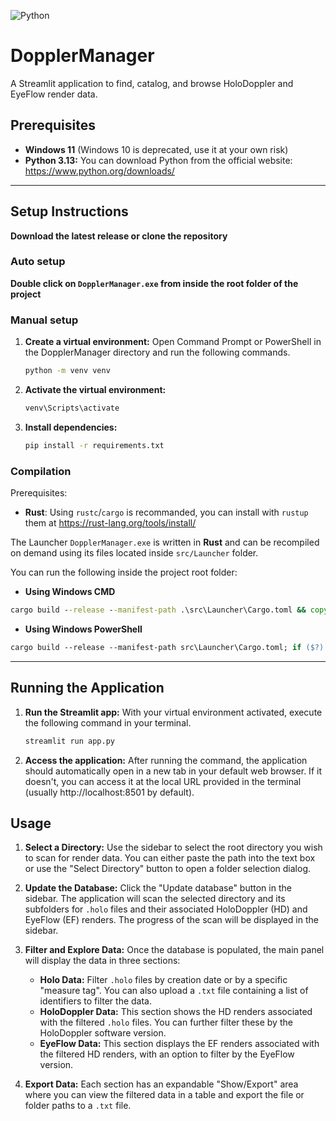 ![Python](https://img.shields.io/badge/python-3.13-blue?style=for-the-badge&logo=Python&logoColor=%23FFD43B)

# DopplerManager

A Streamlit application to find, catalog, and browse HoloDoppler and EyeFlow render data.

## Prerequisites

- **Windows 11** (Windows 10 is deprecated, use it at your own risk)
- **Python 3.13:** You can download Python from the official website: https://www.python.org/downloads/

---

## Setup Instructions

**Download the latest release or clone the repository**

### Auto setup

**Double click on `DopplerManager.exe` from inside the root folder of the project**

### Manual setup

1.  **Create a virtual environment:**
    Open Command Prompt or PowerShell in the DopplerManager directory and run the following commands.

    ```bash
    python -m venv venv
    ```

2.  **Activate the virtual environment:**

    ```bash
    venv\Scripts\activate
    ```

3.  **Install dependencies:**
    ```bash
    pip install -r requirements.txt
    ```

### Compilation

Prerequisites:

- **Rust**: Using `rustc`/`cargo` is recommanded, you can install with `rustup` them at https://rust-lang.org/tools/install/

The Launcher `DopplerManager.exe` is written in **Rust** and can be recompiled on demand using its files located inside `src/Launcher` folder.

You can run the following inside the project root folder:

- **Using Windows CMD**

```cmd
cargo build --release --manifest-path .\src\Launcher\Cargo.toml && copy .\src\Launcher\target\release\DopplerManager.exe DopplerManager.exe
```

- **Using Windows PowerShell**

```ps
cargo build --release --manifest-path src\Launcher\Cargo.toml; if ($?) { copy-item -Path src\Launcher\target\release\DopplerManager.exe -Destination DopplerManager.exe }
```

---

## Running the Application

1.  **Run the Streamlit app:**
    With your virtual environment activated, execute the following command in your terminal.

    ```bash
    streamlit run app.py
    ```

2.  **Access the application:**
    After running the command, the application should automatically open in a new tab in your default web browser. If it doesn't, you can access it at the local URL provided in the terminal (usually http://localhost:8501 by default).

## Usage

1.  **Select a Directory:**
    Use the sidebar to select the root directory you wish to scan for render data. You can either paste the path into the text box or use the "Select Directory" button to open a folder selection dialog.

2.  **Update the Database:**
    Click the "Update database" button in the sidebar. The application will scan the selected directory and its subfolders for `.holo` files and their associated HoloDoppler (HD) and EyeFlow (EF) renders. The progress of the scan will be displayed in the sidebar.

3.  **Filter and Explore Data:**
    Once the database is populated, the main panel will display the data in three sections:

    - **Holo Data:** Filter `.holo` files by creation date or by a specific "measure tag". You can also upload a `.txt` file containing a list of identifiers to filter the data.
    - **HoloDoppler Data:** This section shows the HD renders associated with the filtered `.holo` files. You can further filter these by the HoloDoppler software version.
    - **EyeFlow Data:** This section displays the EF renders associated with the filtered HD renders, with an option to filter by the EyeFlow version.

4.  **Export Data:**
    Each section has an expandable "Show/Export" area where you can view the filtered data in a table and export the file or folder paths to a `.txt` file.
